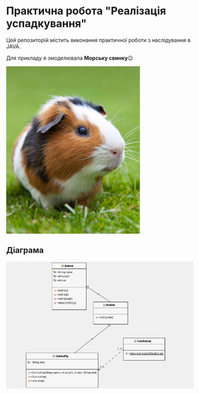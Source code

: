 # Практична робота "Реалізація успадкування"
Цей репозиторій містить  виконання  практичної роботи з наслідування в JAVA. 

Для прикладу я змоделювала **Морську свинку**😉

![](https://github.com/ppc-ntu-khpi/35-inheritance-AngelinaBabich/blob/master/images/11.png)

## Діаграма ##
![](https://github.com/ppc-ntu-khpi/35-inheritance-AngelinaBabich/blob/master/images/Animal.png)
